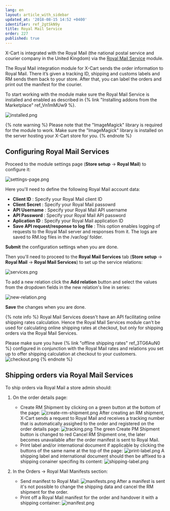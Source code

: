 ```yaml
---
lang: en
layout: article_with_sidebar
updated_at: '2018-08-15 14:52 +0400'
identifier: ref_2gtSkN9y
title: Royal Mail Service
order: 227
published: true
---
```

X-Cart is integrated with the Royal Mail (the national postal service and courier company in the United Kingdom) via the [Royal Mail Service](https://market.x-cart.com/addons/royal-mail-service.html "Royal Mail Service") module.

The Royal Mail integration module for X-Cart sends the order information to Royal Mail. There it’s given a tracking ID, shipping and customs labels and RM sends them back to your store. After that, you can label the orders and print out the manifest for the courier.

To start working with the module make sure the Royal Mail Service is installed and enabled as described in {% link "Installing addons from the Marketplace" ref_Vn1mMUw9 %}.

![installed.png]({{site.baseurl}}/attachments/ref_2gtSkN9y/installed.png)

{% note warning %}
Please note that the "ImageMagick" library is required for the module to work.
Make sure the "ImageMagick" library is installed on the server hosting your X-Cart store for you.
{% endnote %}

## Configuring Royal Mail Services

Proceed to the module settings page (**Store setup** -> **Royal Mail**) to configure it:

![settings-page.png]({{site.baseurl}}/attachments/ref_2gtSkN9y/settings-page.png)

Here you'll need to define the following Royal Mail account data:
* **Client ID** : Specify your Royal Mail client ID
* **Client Secret** : Specify your Royal Mail passowrd
* **API Username** : Specify your Royal Mail API username
* **API Password** : Specify your Royal Mail API password
* **Aplication ID** : Specify your Royal Mail application ID
* **Save API request/response to log file** :  This option enables logging of requests to the Royal Mail server and responses from it. The logs are saved to RM.log files in the <X-Cart>/var/log/ folder. 

**Submit** the configuration settings when you are done. 

Then you'll need to proceed to the **Royal Mail Services** tab (**Store setup** -> **Royal Mail** -> **Royal Mail Services**) to set up the service relations:

![services.png]({{site.baseurl}}/attachments/ref_2gtSkN9y/services.png)

To add a new relation click the **Add relation** button and select the values from the dropdown fields in the new relation's line in series:

![new-relation.png]({{site.baseurl}}/attachments/ref_2gtSkN9y/new-relation.png)

**Save** the changes when you are done.

{% note info %}
Royal Mail Services doesn't have an API facilitating online shipping rates calculation. Hence the Royal Mail Services module can't be used for calculating online shipping rates at checkout, but only for shipping orders via the Royal Mail Services. 

Please make sure you have {% link "offline shipping rates" ref_3TG6AuN0 %} configured in conjunction with the Royal Mail rates and relations you set up to offer shipping calculation at checkout to your customers.
![checkout.png]({{site.baseurl}}/attachments/ref_2gtSkN9y/checkout.png)
{% endnote %}

## Shipping orders via Royal Mail Services

To ship orders via Royal Mail a store admin should:
1. On the order details page:
   * Create RM Shipment by clicking on a green button at the bottom of the page:
     ![create-rm-shipment.png]({{site.baseurl}}/attachments/ref_2gtSkN9y/create-rm-shipment.png)
     After creating an RM shipment, X-Cart sends a request to Royal Mail and receives a tracking number that is automatically assighed to the order and registered on the order details page:
     ![tracking.png]({{site.baseurl}}/attachments/ref_2gtSkN9y/tracking.png)
     The green Create PM Shipment button is changed to red Cancel RM Shipment one, the later becomes unavailable after the order manifest is sent to Royal Mail.
   * Print label and/or international document if applicable by clicking the buttons of the same name at the top of the page:
     ![print-label.png]({{site.baseurl}}/attachments/ref_2gtSkN9y/print-label.png)
     A shipping label and international document should then be affixed to a shipping conainer specifing its content:
     ![shipping-label.png]({{site.baseurl}}/attachments/ref_2gtSkN9y/shipping-label.png)

   
2. In the Orders -> Royal Mail Manifests section:
   * Send manifest to Royal Mail:
     ![manifests.png]({{site.baseurl}}/attachments/ref_2gtSkN9y/manifests.png)
     After a manifest is sent it's not possible to change the shipping data and cancel the RM shipment for the order.
   * Print off a Royal Mail manifest for the order and handover it with a shipping container:
     ![manifest.png]({{site.baseurl}}/attachments/ref_2gtSkN9y/manifest.png)
